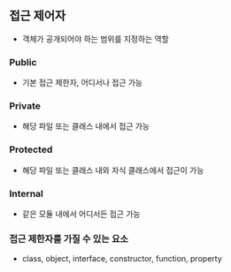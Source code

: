 

## 접근 제어자

- 객체가 공개되어야 하는 범위를 지정하는 역할


### Public
- 기본 접근 제한자, 어디서나 접근 가능

### Private
- 해당 파일 또는 클래스 내에서 접근 가능

### Protected 
- 해당 파일 또는 클래스 내와 자식 클래스에서 접근이 가능

### Internal
- 같은 모듈 내에서 어디서든 접근 가능

### 접근 제한자를 가질 수 있는 요소
- class, object, interface, constructor, function, property